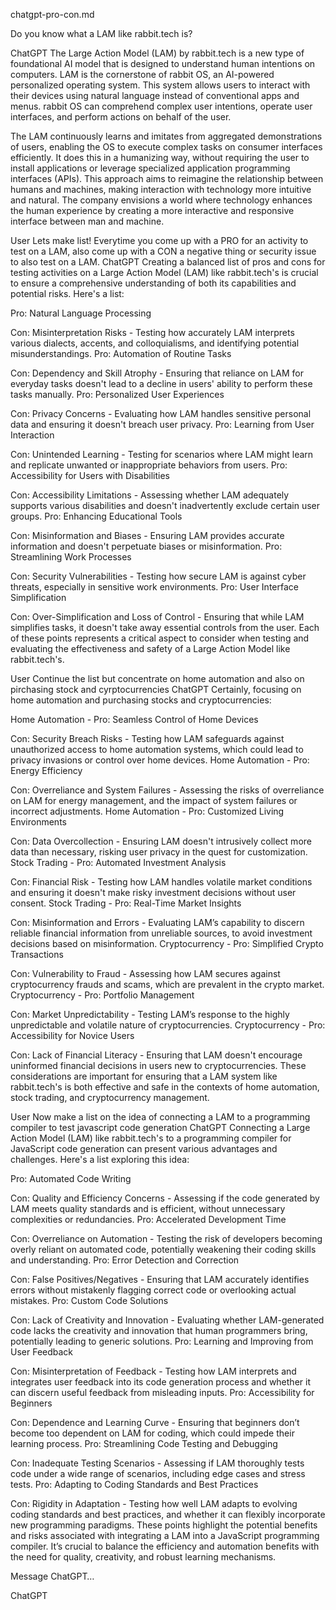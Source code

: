 chatgpt-pro-con.md


Do you know what a LAM like rabbit.tech is?


ChatGPT
The Large Action Model (LAM) by rabbit.tech is a new type of foundational AI model that is designed to understand human intentions on computers. LAM is the cornerstone of rabbit OS, an AI-powered personalized operating system. This system allows users to interact with their devices using natural language instead of conventional apps and menus. rabbit OS can comprehend complex user intentions, operate user interfaces, and perform actions on behalf of the user.

The LAM continuously learns and imitates from aggregated demonstrations of users, enabling the OS to execute complex tasks on consumer interfaces efficiently. It does this in a humanizing way, without requiring the user to install applications or leverage specialized application programming interfaces (APIs). This approach aims to reimagine the relationship between humans and machines, making interaction with technology more intuitive and natural. The company envisions a world where technology enhances the human experience by creating a more interactive and responsive interface between man and machine​​.

User
Lets make list! Everytime you come up with a PRO for an activity to test on a LAM, also come up with a CON a negative thing or security issue to also test on a LAM.
ChatGPT
Creating a balanced list of pros and cons for testing activities on a Large Action Model (LAM) like rabbit.tech's is crucial to ensure a comprehensive understanding of both its capabilities and potential risks. Here's a list:

Pro: Natural Language Processing

Con: Misinterpretation Risks - Testing how accurately LAM interprets various dialects, accents, and colloquialisms, and identifying potential misunderstandings.
Pro: Automation of Routine Tasks

Con: Dependency and Skill Atrophy - Ensuring that reliance on LAM for everyday tasks doesn't lead to a decline in users' ability to perform these tasks manually.
Pro: Personalized User Experiences

Con: Privacy Concerns - Evaluating how LAM handles sensitive personal data and ensuring it doesn't breach user privacy.
Pro: Learning from User Interaction

Con: Unintended Learning - Testing for scenarios where LAM might learn and replicate unwanted or inappropriate behaviors from users.
Pro: Accessibility for Users with Disabilities

Con: Accessibility Limitations - Assessing whether LAM adequately supports various disabilities and doesn't inadvertently exclude certain user groups.
Pro: Enhancing Educational Tools

Con: Misinformation and Biases - Ensuring LAM provides accurate information and doesn't perpetuate biases or misinformation.
Pro: Streamlining Work Processes

Con: Security Vulnerabilities - Testing how secure LAM is against cyber threats, especially in sensitive work environments.
Pro: User Interface Simplification

Con: Over-Simplification and Loss of Control - Ensuring that while LAM simplifies tasks, it doesn't take away essential controls from the user.
Each of these points represents a critical aspect to consider when testing and evaluating the effectiveness and safety of a Large Action Model like rabbit.tech's.

User
Continue the list but concentrate on home automation and also on pirchasing stock and cyrptocurrencies
ChatGPT
Certainly, focusing on home automation and purchasing stocks and cryptocurrencies:

Home Automation - Pro: Seamless Control of Home Devices

Con: Security Breach Risks - Testing how LAM safeguards against unauthorized access to home automation systems, which could lead to privacy invasions or control over home devices.
Home Automation - Pro: Energy Efficiency

Con: Overreliance and System Failures - Assessing the risks of overreliance on LAM for energy management, and the impact of system failures or incorrect adjustments.
Home Automation - Pro: Customized Living Environments

Con: Data Overcollection - Ensuring LAM doesn't intrusively collect more data than necessary, risking user privacy in the quest for customization.
Stock Trading - Pro: Automated Investment Analysis

Con: Financial Risk - Testing how LAM handles volatile market conditions and ensuring it doesn't make risky investment decisions without user consent.
Stock Trading - Pro: Real-Time Market Insights

Con: Misinformation and Errors - Evaluating LAM’s capability to discern reliable financial information from unreliable sources, to avoid investment decisions based on misinformation.
Cryptocurrency - Pro: Simplified Crypto Transactions

Con: Vulnerability to Fraud - Assessing how LAM secures against cryptocurrency frauds and scams, which are prevalent in the crypto market.
Cryptocurrency - Pro: Portfolio Management

Con: Market Unpredictability - Testing LAM’s response to the highly unpredictable and volatile nature of cryptocurrencies.
Cryptocurrency - Pro: Accessibility for Novice Users

Con: Lack of Financial Literacy - Ensuring that LAM doesn't encourage uninformed financial decisions in users new to cryptocurrencies.
These considerations are important for ensuring that a LAM system like rabbit.tech's is both effective and safe in the contexts of home automation, stock trading, and cryptocurrency management.

User
Now make  a list on the idea of connecting a LAM to a programming compiler to test javascript code generation
ChatGPT
Connecting a Large Action Model (LAM) like rabbit.tech's to a programming compiler for JavaScript code generation can present various advantages and challenges. Here's a list exploring this idea:

Pro: Automated Code Writing

Con: Quality and Efficiency Concerns - Assessing if the code generated by LAM meets quality standards and is efficient, without unnecessary complexities or redundancies.
Pro: Accelerated Development Time

Con: Overreliance on Automation - Testing the risk of developers becoming overly reliant on automated code, potentially weakening their coding skills and understanding.
Pro: Error Detection and Correction

Con: False Positives/Negatives - Ensuring that LAM accurately identifies errors without mistakenly flagging correct code or overlooking actual mistakes.
Pro: Custom Code Solutions

Con: Lack of Creativity and Innovation - Evaluating whether LAM-generated code lacks the creativity and innovation that human programmers bring, potentially leading to generic solutions.
Pro: Learning and Improving from User Feedback

Con: Misinterpretation of Feedback - Testing how LAM interprets and integrates user feedback into its code generation process and whether it can discern useful feedback from misleading inputs.
Pro: Accessibility for Beginners

Con: Dependence and Learning Curve - Ensuring that beginners don’t become too dependent on LAM for coding, which could impede their learning process.
Pro: Streamlining Code Testing and Debugging

Con: Inadequate Testing Scenarios - Assessing if LAM thoroughly tests code under a wide range of scenarios, including edge cases and stress tests.
Pro: Adapting to Coding Standards and Best Practices

Con: Rigidity in Adaptation - Testing how well LAM adapts to evolving coding standards and best practices, and whether it can flexibly incorporate new programming paradigms.
These points highlight the potential benefits and risks associated with integrating a LAM into a JavaScript programming compiler. It’s crucial to balance the efficiency and automation benefits with the need for quality, creativity, and robust learning mechanisms.





Message ChatGPT…


ChatGPT
